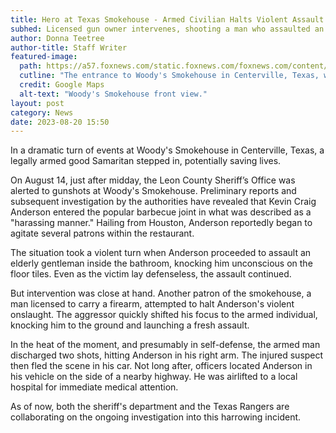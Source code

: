 ```yaml
---
title: Hero at Texas Smokehouse - Armed Civilian Halts Violent Assault
subhed: Licensed gun owner intervenes, shooting a man who assaulted an elderly individual in a restaurant restroom
author: Donna Teetree
author-title: Staff Writer
featured-image: 
  path: https://a57.foxnews.com/static.foxnews.com/foxnews.com/content/uploads/2023/08/640/320/woodysmokehouse3.png?ve=1&tl=1
  cutline: "The entrance to Woody's Smokehouse in Centerville, Texas, where the incident unfolded."
  credit: Google Maps
  alt-text: "Woody's Smokehouse front view."
layout: post
category: News
date: 2023-08-20 15:50
---
```


In a dramatic turn of events at Woody's Smokehouse in Centerville, Texas, a legally armed good Samaritan stepped in, potentially saving lives. 

On August 14, just after midday, the Leon County Sheriff’s Office was alerted to gunshots at Woody's Smokehouse. Preliminary reports and subsequent investigation by the authorities have revealed that Kevin Craig Anderson entered the popular barbecue joint in what was described as a "harassing manner." Hailing from Houston, Anderson reportedly began to agitate several patrons within the restaurant.

The situation took a violent turn when Anderson proceeded to assault an elderly gentleman inside the bathroom, knocking him unconscious on the floor tiles. Even as the victim lay defenseless, the assault continued.

But intervention was close at hand. Another patron of the smokehouse, a man licensed to carry a firearm, attempted to halt Anderson's violent onslaught. The aggressor quickly shifted his focus to the armed individual, knocking him to the ground and launching a fresh assault.

In the heat of the moment, and presumably in self-defense, the armed man discharged two shots, hitting Anderson in his right arm. The injured suspect then fled the scene in his car. Not long after, officers located Anderson in his vehicle on the side of a nearby highway. He was airlifted to a local hospital for immediate medical attention.

As of now, both the sheriff's department and the Texas Rangers are collaborating on the ongoing investigation into this harrowing incident.
